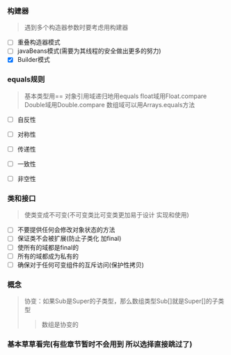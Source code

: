 

### 构建器
> 遇到多个构造器参数时要考虑用构建器

- [ ] 重叠构造器模式
- [ ] javaBeans模式(需要为其线程的安全做出更多的努力)
- [X] Builder模式

### equals规则
>基本类型用== 对象引用域递归地用equals 
>float域用Float.compare Double域用Double.compare
>数组域可以用Arrays.equals方法

- [ ] 自反性
- [ ] 对称性
- [ ] 传递性
- [ ] 一致性
- [ ] 非空性


### 类和接口
>使类变成不可变(不可变类比可变类更加易于设计 实现和使用)

- [ ] 不要提供任何会修改对象状态的方法
- [ ] 保证类不会被扩展(防止子类化 加final)
- [ ] 使所有的域都是final的
- [ ] 所有的域都成为私有的
- [ ] 确保对于任何可变组件的互斥访问(保护性拷贝)

### 概念

> 协变：如果Sub是Super的子类型，那么数组类型Sub[]就是Super[]的子类型
>> 数组是协变的


### 基本草草看完(有些章节暂时不会用到 所以选择直接跳过了)
